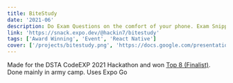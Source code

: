 ```yaml
---
title: BiteStudy
date: '2021-06'
description: Do Exam Questions on the comfort of your phone. Exam Snippets Wrapper
link: 'https://snack.expo.dev/@hackin7/bitestudy'
tags: ['Award Winning', 'Event', 'React Native']
cover: ['/projects/bitestudy.png', 'https://docs.google.com/presentation/d/e/2PACX-1vTrRMnx5NrtEmbh8rNBX5r40cb1JaY41x47CcEQ9JI243MjAiDwz2Oh3i9MMSILywqcRi_Lk1XZ6XaT/embed?start=false&loop=false&delayms=3000']
---
```


<!--<iframe src="https://docs.google.com/presentation/d/e/2PACX-1vTrRMnx5NrtEmbh8rNBX5r40cb1JaY41x47CcEQ9JI243MjAiDwz2Oh3i9MMSILywqcRi_Lk1XZ6XaT/embed?start=false&loop=false&delayms=3000" 
frameborder="0" style="width: 50em; height:30em;"  allowfullscreen="true" mozallowfullscreen="true" webkitallowfullscreen="true"></iframe>
-->

Made for the DSTA CodeEXP 2021 Hackathon and won [Top 8 (Finalist)](https://certificates.nextid.com/certificate?id=d91b793d-7a54-4cbd-8a40-48de10ac6530). 
Done mainly in army camp.
Uses Expo Go

<!--<div data-snack-id="@hackin7/bitestudy" data-snack-platform="web" data-snack-preview="true" data-snack-theme="light" style="overflow:hidden;background:#F9F9F9;border:1px solid var(--color-border);border-radius:4px;height:505px;width:100%"></div>
<script async src="https://snack.expo.dev/embed.js"></script>-->

